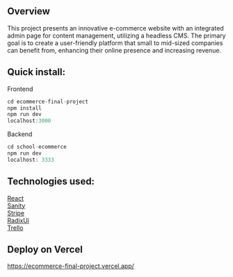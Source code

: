 
## Overview
This project presents an innovative e-commerce website with an integrated admin page for content management, utilizing a headless CMS. The primary goal is to create a user-friendly platform that small to mid-sized companies can benefit from, enhancing their online presence and increasing revenue.

## Quick install:

Frontend
```js
cd ecommerce-final-project
npm install
npm run dev
localhost:3000
```

Backend
```js
cd school-ecommerce
npm run dev
localhost: 3333
```

## Technologies used:

[React](https://react.dev/) <br>
[Sanity](https://www.sanity.io/) <br>
[Stripe](https://stripe.com/en-se) <br>
[RadixUi](https://www.radix-ui.com/) <br>
[Trello](https://www.trello.com) <br>



## Deploy on Vercel
https://ecommerce-final-project.vercel.app/
